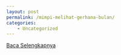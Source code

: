 ```yaml
---
layout: post
permalink: /mimpi-melihat-gerhana-bulan/
categories:
    - Uncategorized
---
```


[Baca Selengkapnya](/07)